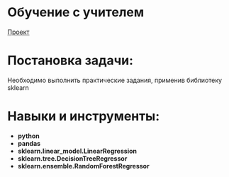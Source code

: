 # Обучение с учителем  
[Проект](Яндекс.Практикум%20Минимизация%20MAE%20поиск%20модели/Яндекс.Практикум%20Минимизация%20MAE%20поиск%20модели.ipynb)  
# Постановка задачи:    
Необходимо выполнить практические задания, применив библиотеку sklearn
# Навыки и инструменты:  
* **python**
* **pandas**
* **sklearn.linear_model.LinearRegression**
* **sklearn.tree.DecisionTreeRegressor**
* **sklearn.ensemble.RandomForestRegressor** 